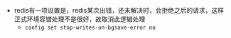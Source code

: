 
- redis有一项设置是，redis某次出错，还未解决时，会拒绝之后的请求，这样正式环境容错处理不是很好，故取消此逻辑处理
    - `config set stop-writes-on-bgsave-error no`

